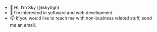 - 👋 Hi, I’m Sky (@sky0gh)
- 👀 I’m interested in software and web development
- 📫 If you would like to reach me with non-business related stuff, send me an email.

<!---
sky0gh/sky0gh is a ✨ special ✨ repository because its `README.md` (this file) appears on your GitHub profile.
You can click the Preview link to take a look at your changes.
--->
